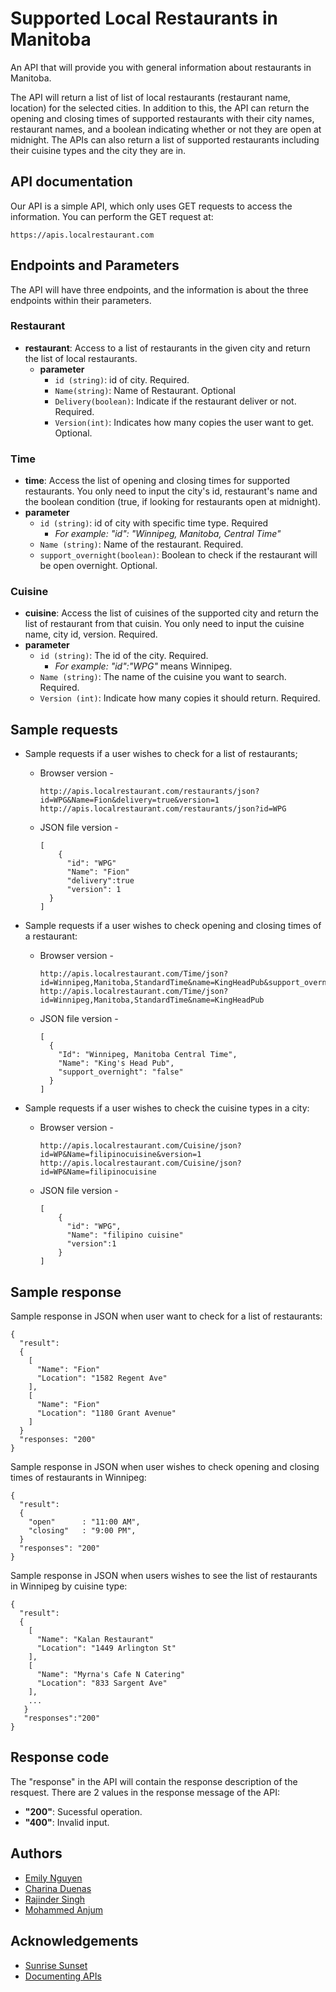 # Supported Local Restaurants in Manitoba
An API that will provide you with general information about restaurants in Manitoba.  

The API will return a list of list of local restaurants (restaurant name, location) for the selected cities. In addition to this, the API can return the opening and closing times of supported restaurants with their city names, restaurant names, and a boolean indicating whether or not they are open at midnight. The APIs can also return a list of supported restaurants including their cuisine types and the city they are in.

## API documentation
Our API is a simple API, which only uses GET requests to access the information. You can perform the GET request at:
```
https://apis.localrestaurant.com
```

## Endpoints and Parameters
The API will have three endpoints, and the information is about the three endpoints within their parameters.
### Restaurant
- **restaurant**: Access to a list of restaurants in the given city and return the list of local restaurants.
  - **parameter**
    - ```id (string)```: id of city. Required.
    - ```Name(string)```: Name of Restaurant. Optional
    - ```Delivery(boolean)```: Indicate if the restaurant deliver or not. Required.
    - ```Version(int)```: Indicates how many copies the user want to get. Optional.

### Time
  - **time**: Access the list of opening and closing times for supported restaurants. You only need to input the city's id, restaurant's name and the boolean condition (true, if looking for restaurants open at midnight). 
  - **parameter**
    - ```id (string)```: id of city with specific time type. Required
      * *For example: "id": "Winnipeg, Manitoba, Central Time"*
    - ```Name (string)```: Name of the restaurant. Required.
    - ```support_overnight(boolean)```: Boolean to check if the restaurant will be open overnight. Optional.

### Cuisine
  - **cuisine**: Access the list of cuisines of the supported city and return the list of restaurant from that cuisin. You only need to input the cuisine name, city id, version. Required.
  - **parameter**
    - ```id (string)```: The id of the city. Required.
      * *For example: "id":"WPG"* means Winnipeg.
    - ```Name (string)```: The name of the cuisine you want to search. Required.
    - ```Version (int)```: Indicate how many copies it should return. Required.

## Sample requests

* Sample requests if a user wishes to check for a list of restaurants;
  * Browser version -

    ```
    http://apis.localrestaurant.com/restaurants/json?id=WPG&Name=Fion&delivery=true&version=1
    http://apis.localrestaurant.com/restaurants/json?id=WPG
    ```
  * JSON file version -
    ```
    [
        {
          "id": "WPG"
          "Name": "Fion"
          "delivery":true
          "version": 1
      }
    ]
    ```

* Sample requests if a user wishes to check opening and closing times of a restaurant:
  * Browser version -
    ```
    http://apis.localrestaurant.com/Time/json?id=Winnipeg,Manitoba,StandardTime&name=KingHeadPub&support_overnight=false
    http://apis.localrestaurant.com/Time/json?id=Winnipeg,Manitoba,StandardTime&name=KingHeadPub
    ```
  * JSON file version -
    ```
    [
      {
        "Id": "Winnipeg, Manitoba Central Time",
        "Name": "King's Head Pub",
        "support_overnight": "false"
      }
    ]
    ```
* Sample requests if a user wishes to check the cuisine types in a city:
  * Browser version -
    ```
    http://apis.localrestaurant.com/Cuisine/json?id=WP&Name=filipinocuisine&version=1
    http://apis.localrestaurant.com/Cuisine/json?id=WP&Name=filipinocuisine
    ```
  * JSON file version -
    ```
    [
        {
          "id": "WPG",
          "Name": "filipino cuisine"
          "version":1
        }
    ]
    ```

  
## Sample response
Sample response in JSON when user want to check for a list of restaurants:
```
{
  "result":
  {
    [
      "Name": "Fion"
      "Location": "1582 Regent Ave"
    ],
    [
      "Name": "Fion"
      "Location": "1180 Grant Avenue"
    ]
  }
  "responses: "200"
}
```
Sample response in JSON when user wishes to check opening and closing times of restaurants in Winnipeg:
```
{
  "result":
  {
    "open"      : "11:00 AM",
    "closing"   : "9:00 PM",
  }
  "responses": "200"
}
```
Sample response in JSON when users wishes to see the list of restaurants in Winnipeg by cuisine type:
```
{
  "result":
  {
    [
      "Name": "Kalan Restaurant"
      "Location": "1449 Arlington St"
    ],
    [
      "Name": "Myrna's Cafe N Catering"
      "Location": "833 Sargent Ave"
    ],
    ...
   }
   "responses":"200"
}
```
## Response code
The "response" in the API will contain the response description of the resquest. There are 2 values in the response message of the API:
- **"200"**: Sucessful operation.
- **"400"**: Invalid input.

## Authors
* [Emily Nguyen](https://github.com/emily0906)
* [Charina Duenas](https://github.com/pandorasjuicebox)
* [Rajinder Singh](https://github.com/rajindersingh751)
* [Mohammed Anjum](https://github.com/vijdan-anjum)

## Acknowledgements
- [Sunrise Sunset](https://sunrise-sunset.org/api)
- [Documenting APIs](https://idratherbewriting.com/learnapidoc/pubapis_openapi_step1_openapi_object.html)
